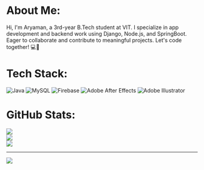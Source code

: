 # About Me:
Hi, I'm Aryaman, a 3rd-year B.Tech student at VIT. I specialize in app development and backend work using Django, Node.js, and SpringBoot. Eager to collaborate and contribute to meaningful projects. Let's code together! 💻🚀


# Tech Stack:
![Java](https://img.shields.io/badge/java-%23ED8B00.svg?style=flat&logo=openjdk&logoColor=white) ![MySQL](https://img.shields.io/badge/mysql-%2300000f.svg?style=flat&logo=mysql&logoColor=white)  ![Firebase](https://img.shields.io/badge/Firebase-039BE5?style=flat&logo=Firebase&logoColor=white) ![Adobe After Effects](https://img.shields.io/badge/Adobe%20After%20Effects-9999FF.svg?style=flat&logo=Adobe%20After%20Effects&logoColor=white) ![Adobe Illustrator](https://img.shields.io/badge/adobe%20illustrator-%23FF9A00.svg?style=flat&logo=adobe%20illustrator&logoColor=white)
# GitHub Stats:
![](https://github-readme-stats.vercel.app/api?username=aryaman-awasthi&theme=dark&hide_border=true&include_all_commits=true&count_private=true)<br/>
![](https://github-readme-streak-stats.herokuapp.com/?user=aryaman-awasthi&theme=dark&hide_border=true)<br/>
![](https://github-readme-stats.vercel.app/api/top-langs/?username=aryaman-awasthi&theme=dark&hide_border=true&include_all_commits=true&count_private=true&layout=compact)

---
[![](https://visitcount.itsvg.in/api?id=aryaman-awasthi&icon=0&color=0)](https://visitcount.itsvg.in)
